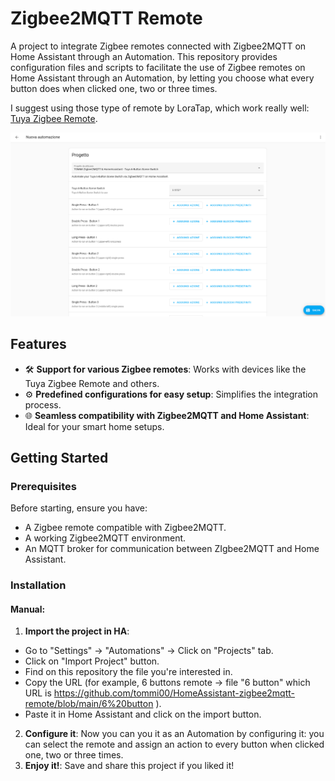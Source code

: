 # Zigbee2MQTT Remote

A project to integrate Zigbee remotes connected with Zigbee2MQTT on Home Assistant through an Automation. 
This repository provides configuration files and scripts to facilitate the use of Zigbee remotes on Home Assistant through an Automation, by letting you choose what every button does when clicked one, two or three times.

I suggest using those type of remote by LoraTap, which work really well: [Tuya Zigbee Remote](https://s.click.aliexpress.com/e/_o2cAT67).

![Image of the automation](/Screenshot.PNG)


## Features

- 🛠️ **Support for various Zigbee remotes**: Works with devices like the Tuya Zigbee Remote and others.  
- ⚙️ **Predefined configurations for easy setup**: Simplifies the integration process.  
- 🌐 **Seamless compatibility with Zigbee2MQTT and Home Assistant**: Ideal for your smart home setups.  

## Getting Started

### Prerequisites

Before starting, ensure you have:

- A Zigbee remote compatible with Zigbee2MQTT.
- A working Zigbee2MQTT environment.
- An MQTT broker for communication between ZIgbee2MQTT and Home Assistant.

### Installation
#### Manual: 
1. **Import the project in HA**:
- Go to "Settings" -> "Automations" -> Click on "Projects" tab.
- Click on "Import Project" button.
- Find on this repository the file you're interested in.
- Copy the URL (for example, 6 buttons remote -> file "6 button" which URL is https://github.com/tommi00/HomeAssistant-zigbee2mqtt-remote/blob/main/6%20button ).
- Paste it in Home Assistant and click on the import button.
2. **Configure it**:
  Now you can you it as an Automation by configuring it: you can select the remote and assign an action to every button when clicked one, two or three times.
3. **Enjoy it!**:
  Save and share this project if you liked it!
